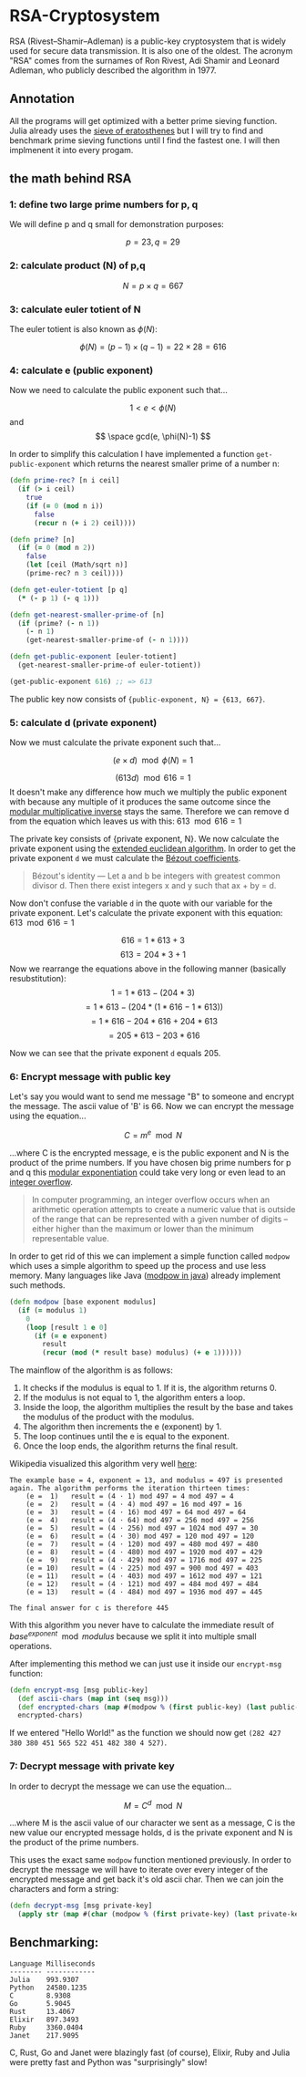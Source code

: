 # RSA-Cryptosystem
RSA (Rivest–Shamir–Adleman) is a public-key cryptosystem that is widely used for secure data transmission. It is also one of the oldest. The acronym "RSA" comes from the surnames of Ron Rivest, Adi Shamir and Leonard Adleman, who publicly described the algorithm in 1977.

## Annotation
All the programs will get optimized with a better prime sieving function. Julia already uses the [sieve of eratosthenes](https://en.wikipedia.org/wiki/Sieve_of_Eratosthenes) but I will try to find and benchmark prime sieving functions until I find the fastest one. I will then implmenent it into every progam.

## the math behind RSA
### 1: define two large prime numbers for p, q
We will define p and q small for demonstration purposes:

$$ p = 23, q = 29 $$

### 2: calculate product (N) of p,q
$$ N = p \times q = 667 $$

### 3: calculate euler totient of N
The euler totient is also known as $\phi(N)$:

$$ \phi(N) = (p-1) \times (q-1) = 22 \times 28 = 616 $$

### 4: calculate e (public exponent)
Now we need to calculate the public exponent such that...

$$ 1 < e < \phi(N) $$ and $$ \space gcd(e, \phi(N)-1) $$

In order to simplify this calculation I have implemented a function `get-public-exponent` which returns the nearest smaller prime of a number n:
```clojure
(defn prime-rec? [n i ceil]
  (if (> i ceil)
    true
    (if (= 0 (mod n i))
      false
      (recur n (+ i 2) ceil))))

(defn prime? [n]
  (if (= 0 (mod n 2))
    false
    (let [ceil (Math/sqrt n)]
    (prime-rec? n 3 ceil))))

(defn get-euler-totient [p q]
  (* (- p 1) (- q 1)))

(defn get-nearest-smaller-prime-of [n]
  (if (prime? (- n 1))
    (- n 1)
    (get-nearest-smaller-prime-of (- n 1))))

(defn get-public-exponent [euler-totient]
  (get-nearest-smaller-prime-of euler-totient))

(get-public-exponent 616) ;; => 613
```
The public key now consists of `{public-exponent, N} = {613, 667}`.

### 5: calculate d (private exponent)
Now we must calculate the private exponent such that...

$$ (e \times d) \mod \phi(N) = 1 $$

$$ (613d) \mod 616 = 1 $$
It doesn't make any difference how much we multiply the public exponent with because any multiple of
it produces the same outcome since the [modular multiplicative inverse](https://en.wikipedia.org/wiki/Modular_multiplicative_inverse) stays the same. Therefore we can remove d from the equation which leaves us with this: $613 \mod 616 = 1$

The private key consists of {private exponent, N}. We now calculate the private exponent using the [extended euclidean algorithm](https://en.wikipedia.org/wiki/Extended_Euclidean_algorithm). In order to get the private exponent `d` we must calculate the [Bézout coefficients](https://en.wikipedia.org/wiki/B%C3%A9zout%27s_identity).
> Bézout's identity — Let a and b be integers with greatest common divisor d. Then there exist integers x and y such that ax + by = d.

Now don't confuse the variable `d` in the quote with our variable for the private exponent. Let's calculate the private exponent with this equation: $613 \mod 616 = 1$

$$ 616 = 1 * 613 + 3 $$
$$ 613 = 204 * 3 + 1 $$
Now we rearrange the equations above in the following manner (basically resubstitution):
$$ 1 = 1*613 - (204 * 3) $$
$$ = 1*613 - (204 * (1*616 - 1*613)) $$
$$ = 1*616 - 204*616 + 204*613 $$
$$ = 205*613 - 203*616 $$

Now we can see that the private exponent `d` equals 205.

### 6: Encrypt message with public key
Let's say you would want to send me message "B" to someone and encrypt the message. The ascii value of 'B' is 66. Now we can encrypt the message using the equation...

$$ C = m^e \mod N $$

...where C is the encrypted message, e is the public exponent and N is the product of the prime numbers. If you have chosen big prime numbers for p and q this [modular exponentiation](https://en.wikipedia.org/wiki/Modular_exponentiation) could take very long or even lead to an [integer overflow](https://en.wikipedia.org/wiki/Integer_overflow).
> In computer programming, an integer overflow occurs when an arithmetic operation attempts to create a numeric value that is outside of the range that can be represented with a given number of digits – either higher than the maximum or lower than the minimum representable value.

In order to get rid of this we can implement a simple function called `modpow` which uses a simple algorithm to speed up the process and use less memory. Many languages like Java ([modpow in java](https://docs.oracle.com/en/java/javase/19/docs/api/java.base/java/math/BigInteger.html#modPow(java.math.BigInteger,java.math.BigInteger))) already implement such methods.
```clojure
(defn modpow [base exponent modulus]
  (if (= modulus 1)
    0
    (loop [result 1 e 0]
      (if (= e exponent)
        result
        (recur (mod (* result base) modulus) (+ e 1))))))
```
The mainflow of the algorithm is as follows:
1. It checks if the modulus is equal to 1. If it is, the algorithm returns 0.
2. If the modulus is not equal to 1, the algorithm enters a loop.
3. Inside the loop, the algorithm multiplies the result by the base and takes the modulus of the product with the modulus.
4. The algorithm then increments the e (exponent) by 1.
5. The loop continues until the e is equal to the exponent.
6. Once the loop ends, the algorithm returns the final result.

Wikipedia visualized this algorithm very well [here](https://en.wikipedia.org/wiki/Modular_exponentiation):
```
The example base = 4, exponent = 13, and modulus = 497 is presented again. The algorithm performs the iteration thirteen times:
    (e =  1)   result = (4 ⋅ 1) mod 497 = 4 mod 497 = 4
    (e =  2)   result = (4 ⋅ 4) mod 497 = 16 mod 497 = 16
    (e =  3)   result = (4 ⋅ 16) mod 497 = 64 mod 497 = 64
    (e =  4)   result = (4 ⋅ 64) mod 497 = 256 mod 497 = 256
    (e =  5)   result = (4 ⋅ 256) mod 497 = 1024 mod 497 = 30
    (e =  6)   result = (4 ⋅ 30) mod 497 = 120 mod 497 = 120
    (e =  7)   result = (4 ⋅ 120) mod 497 = 480 mod 497 = 480
    (e =  8)   result = (4 ⋅ 480) mod 497 = 1920 mod 497 = 429
    (e =  9)   result = (4 ⋅ 429) mod 497 = 1716 mod 497 = 225
    (e = 10)   result = (4 ⋅ 225) mod 497 = 900 mod 497 = 403
    (e = 11)   result = (4 ⋅ 403) mod 497 = 1612 mod 497 = 121
    (e = 12)   result = (4 ⋅ 121) mod 497 = 484 mod 497 = 484
    (e = 13)   result = (4 ⋅ 484) mod 497 = 1936 mod 497 = 445

The final answer for c is therefore 445
```
With this algorithm you never have to calculate the immediate result of $base^{exponent} \mod modulus$ because we split it into multiple small operations.

After implementing this method we can just use it inside our `encrypt-msg` function:
```clojure
(defn encrypt-msg [msg public-key]
  (def ascii-chars (map int (seq msg)))
  (def encrypted-chars (map #(modpow % (first public-key) (last public-key)) ascii-chars))
  encrypted-chars)
```
If we entered "Hello World!" as the function we should now get `(282 427 380 380 451 565 522 451 482 380 4 527)`.

### 7: Decrypt message with private key
In order to decrypt the message we can use the equation...

$$ M = C^d \mod N $$

...where M is the ascii value of our character we sent as a message, C is the new value our encrypted message holds, d is the private exponent and N is the product of the prime numbers.

This uses the exact same `modpow` function mentioned previously. In order to decrypt the message we will have to iterate over every integer of the encrypted message and get back it's old ascii char. Then we can join the characters and form a string:
```clojure
(defn decrypt-msg [msg private-key]
  (apply str (map #(char (modpow % (first private-key) (last private-key))) msg)))
```

## Benchmarking:
```
Language Milliseconds
-------- ------------
Julia    993.9307
Python   24580.1235
C        8.9308
Go       5.9045
Rust     13.4067
Elixir   897.3493
Ruby     3360.0404
Janet    217.9095
```

C, Rust, Go and Janet were blazingly fast (of course), Elixir, Ruby and Julia were pretty fast and Python was "surprisingly" slow!
